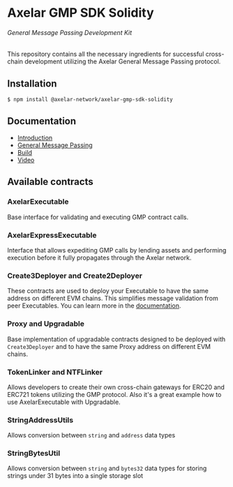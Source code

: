 # Axelar GMP SDK Solidity
###### General Message Passing Development Kit

This repository contains all the necessary ingredients for successful cross-chain development 
utilizing the Axelar General Message Passing protocol.  

## Installation
```shell
$ npm install @axelar-network/axelar-gmp-sdk-solidity
```

## Documentation
 * [Introduction](https://docs.axelar.dev/dev/intro)
 * [General Message Passing](https://docs.axelar.dev/dev/gmp-overview)
 * [Build](https://docs.axelar.dev/dev/build/getting-started)
 * [Video](https://docs.axelar.dev/dev/guides/video-guides)

## Available contracts

### AxelarExecutable
Base interface for validating and executing GMP contract calls.

### AxelarExpressExecutable
Interface that allows expediting GMP calls by lending assets and performing execution 
before it fully propagates through the Axelar network.

### Create3Deployer and Create2Deployer
These contracts are used to deploy your Executable to have the same address on different EVM chains.
This simplifies message validation from peer Executables. You can learn more in the
[documentation](https://docs.axelar.dev/dev/build/solidity-utilities).

### Proxy and Upgradable
Base implementation of upgradable contracts designed to be deployed with `Create3Deployer`
and to have the same Proxy address on different EVM chains.

### TokenLinker and NTFLinker
Allows developers to create their own cross-chain gateways for
ERC20 and ERC721 tokens utilizing the GMP protocol.
Also it's a great example how to use AxelarExecutable with Upgradable.

### StringAddressUtils
Allows conversion between `string` and `address` data types

### StringBytesUtil
Allows conversion between `string` and `bytes32` data types 
for storing strings under 31 bytes into a single storage slot
